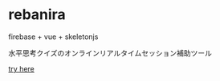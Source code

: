 # rebanira

firebase + vue + skeletonjs

水平思考クイズのオンラインリアルタイムセッション補助ツール

[try here](https://rebanira-a7504.firebaseapp.com/)